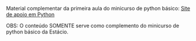 Material complementar da primeira aula do minicurso de python básico:
<a href="https://douglascastrosousa.github.io/python_basico_primeira_aula_material-de-apoio/" target="_blank">Site de apoio em Python</a>

OBS: O conteúdo SOMENTE serve como complemento do minicurso de python básico da Estácio.
